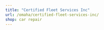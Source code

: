 ```yaml
---
title: "Certified Fleet Services Inc"
url: /omaha/certified-fleet-services-inc/
shop: car repair
---
```

